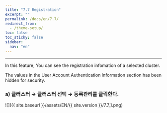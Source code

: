 ```yaml
---
title: "7.7 Registration"
excerpt: ""
permalink: /docs/en/7.7/
redirect_from:
  - /theme-setup/
toc: false
toc_sticky: false
sidebar:
  nav: "en"
---
```


---
In this feature, You can see the registration infomation of a selected cluster.

The values in the User Account Authentication Information section has been hidden for security.

### a\) 클러스터 → 클러스터 선택 → 등록관리를 클릭한다.
![]({{ site.baseurl }}/assets/EN/{{ site.version }}/7.7_1.png)
